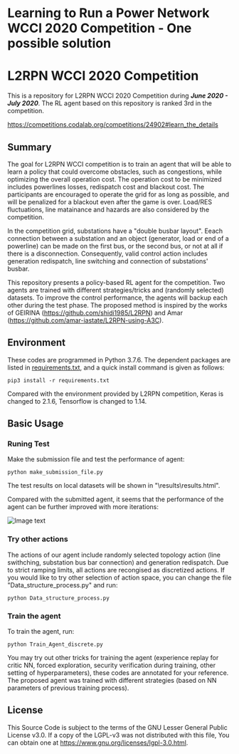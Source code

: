 Learning to Run a Power Network WCCI 2020 Competition - One possible solution
=====
# L2RPN WCCI 2020 Competition
This is a repository for L2RPN WCCI 2020 Competition during **_June 2020 - July 2020_**. The RL agent based on this repository is ranked 3rd in the competition.

https://competitions.codalab.org/competitions/24902#learn_the_details

## Summary
The goal for L2RPN WCCI competition is to train an agent that will be able to learn a policy that could overcome obstacles, such as congestions, while optimizing the overall operation cost. The operation cost to be minimized includes powerlines losses, redispatch cost and blackout cost. The participants are encouraged to operate the grid for as long as possible, and will be penalized for a blackout even after the game is over. Load/RES fluctuations, line matainance and hazards are also considered by the competition.

In the competition grid, substations have a "double busbar layout". Eeach connection between a substation and an object (generator, load or end of a powerline) can be made on the first bus, or the second bus, or not at all if there is a disconnection. Consequently, valid control action includes generation redispatch, line switching and connection of substations' busbar.

This repository presents a policy-based RL agent for the competition. Two agents are trained with different strategies/tricks and (randomly selected) datasets. To improve the control performance, the agents will backup each other during the test phase. The proposed method is inspired by the works of GEIRINA (https://github.com/shidi1985/L2RPN) and Amar (https://github.com/amar-iastate/L2RPN-using-A3C).

## Environment
These codes are programmed in Python 3.7.6. The dependent packages are listed in [requirements.txt](./requirements.txt), and a quick install command is given as follows:

`pip3 install -r requirements.txt`

Compared with the environment provided by L2RPN competition, Keras is changed to 2.1.6, Tensorflow is changed to 1.14.


## Basic Usage

### Runing Test
Make the submission file and test the performance of agent:
```
python make_submission_file.py
```
The test results on local datasets will be shown in "\results\results.html".

Compared with the submitted agent, it seems that the performance of the agent can be further improved with more iterations:

![Image text](https://github.com/ZM4PESFC/L2RPN_WCCI_Possible_Solution/blob/master/results/Results.png)

### Try other actions
The actions of our agent include randomly selected topology action (line swithching, substation bus bar connection) and generation redispatch. Due to strict ramping limits, all actions are recongised as discretized actions. If you would like to try other selection of action space, you can change the file "Data_structure_process.py" and run:
```
python Data_structure_process.py
```

### Train the agent
To train the agent, run:
```
python Train_Agent_discrete.py
```
You may try out other tricks for training the agent (experience replay for critic NN, forced exploration, security verification during training, other setting of hyperparameters), these codes are annotated for your reference. The proposed agent was trained with different strategies (based on NN parameters of previous training process).

## License
This Source Code is subject to the terms of the GNU Lesser General Public License v3.0. If a copy of the LGPL-v3 was not distributed with this file, You can obtain one at https://www.gnu.org/licenses/lgpl-3.0.html.